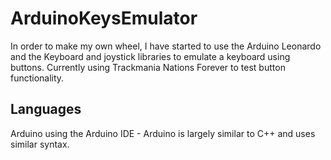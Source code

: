 # ArduinoKeysEmulator
In order to make my own wheel, I have started to use the Arduino Leonardo and the Keyboard and joystick libraries to emulate a keyboard using buttons.
Currently using Trackmania Nations Forever to test button functionality.

## Languages 
Arduino using the Arduino IDE - Arduino is largely similar to C++ and uses similar syntax.
